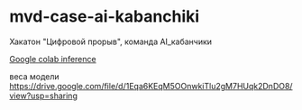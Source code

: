 # mvd-case-ai-kabanchiki
Хакатон "Цифровой прорыв", команда AI_кабанчики

[Google colab inference](https://colab.research.google.com/gist/PixelPantz/c11509d6e81f035a83b988558ae466e3)

веса модели https://drive.google.com/file/d/1Eqa6KEqM5OOnwkiTlu2gM7HUqk2DnDO8/view?usp=sharing
